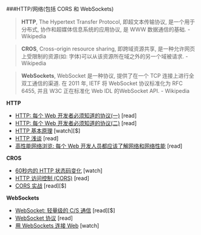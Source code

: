 ###HTTP/网络(包括 CORS 和 WebSockets)

>**HTTP**, The Hypertext Transfer Protocol, 即超文本传输协议, 是一个用于分布式, 协作和超媒体信息系统的应用协议, 是 WWW 数据通信的基础. - Wikipedia

>**CROS**, Cross-origin resource sharing, 即跨域资源共享, 是一种允许网页上受限制的资源(如: 字体)可以从该资源所在域之外的另一个域被请求. - Wikipedia

>**WebSockets**, WebSocket 是一种协议, 提供了在一个 TCP 连接上进行全双工通信的渠道. 在 2011 年, IETF 将 WebSocket 协议标准化为 RFC 6455, 并且 W3C 正在标准化 Web IDL 的WebSocket API. - Wikipedia

**HTTP**

* [HTTP: 每个 Web 开发者必须知道的协议(一)](http://code.tutsplus.com/tutorials/http-the-protocol-every-web-developer-must-know-part-1--net-31177) [read]
* [HTTP: 每个 Web 开发者必须知道的协议(二)](http://code.tutsplus.com/tutorials/http-the-protocol-every-web-developer-must-know-part-2--net-31155) [read]
* [HTTP 基本原理](http://www.pluralsight.com/courses/xhttp-fund) [watch][$]
* [HTTP 浅谈](http://code.tutsplus.com/series/http-succinctly--net-33683) [read]
* [高性能网络浏览: 每个 Web 开发人员都应该了解网络和网络性能](http://chimera.labs.oreilly.com/books/1230000000545/index.html) [read]

**CROS**

* [60秒内的 HTTP 状态码变化](http://webdesign.tutsplus.com/tutorials/http-status-codes-in-60-seconds--cms-24317) [watch]
* [HTTP 访问控制 (CORS)](https://developer.mozilla.org/en-US/docs/Web/HTTP/Access_control_CORS) [read]
* [CORS 实战](https://www.manning.com/books/cors-in-action) [read][$]

**WebSockets**

* [WebSocket: 轻量级的 C/S 通信](http://www.amazon.com/WebSocket-Client-Server-Communications-Andrew-Lombardi/dp/1449369278/ref=sr_1_1) [read][$]
* [WebSocket 协议](https://tools.ietf.org/html/rfc6455) [read]
* [用 WebSockets 连接 Web](https://code.tutsplus.com/courses/connect-the-web-with-websockets) [watch]

